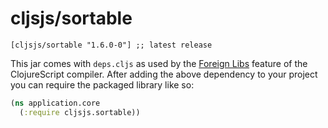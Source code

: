 # cljsjs/sortable

```
[cljsjs/sortable "1.6.0-0"] ;; latest release
```

This jar comes with `deps.cljs` as used by the [Foreign Libs][flibs] feature
of the ClojureScript compiler. After adding the above dependency to your project
you can require the packaged library like so:

```clojure
(ns application.core
  (:require cljsjs.sortable))
```

[flibs]: https://clojurescript.org/reference/packaging-foreign-deps
